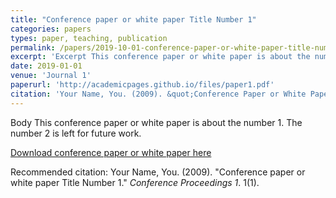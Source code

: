 ```yaml
---
title: "Conference paper or white paper Title Number 1"
categories: papers
types: paper, teaching, publication
permalink: /papers/2019-10-01-conference-paper-or-white-paper-title-number-1
excerpt: 'Excerpt This conference paper or white paper is about the number 1. The number 2 is left for future work.'
date: 2019-01-01
venue: 'Journal 1'
paperurl: 'http://academicpages.github.io/files/paper1.pdf'
citation: 'Your Name, You. (2009). &quot;Conference Paper or White Paper Title Number 1.&quot; <i>Journal 1</i>. 1(1).'
---
```

Body This conference paper or white paper is about the number 1. The number 2 is left for future work.

[Download conference paper or white paper here](http://academicpages.github.io/files/paper1.pdf)

Recommended citation: Your Name, You. (2009). "Conference paper or white paper Title Number 1." <i>Conference Proceedings 1</i>. 1(1).